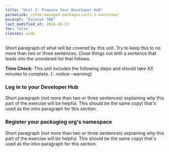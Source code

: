 ```yaml
---
title: "Unit 1: Prepare Your Developer Hub"
permalink: /sfdx-managed-packages/unit-1-overview/
excerpt: "Excerpt TBA"
last_modified_at: 2018-10-23
toc: false
classes: wide
---
```


Short paragraph of what will be covered by this unit.  Try to keep this to no more than two or three sentences. Close things out with a sentence that leads into the unordered list that follows.

**Time Check:** This unit includes the following steps and should take XX minutes to complete.
{: .notice--warning}

### Log in to your Developer Hub
Short paragraph (not more than two or three sentences) explaining why this part of the exercise will be helpful.  This should be the same copyt that's used as the intro paragraph for this section.

### Register your packaging org's namespace
Short paragraph (not more than two or three sentences) explaining why this part of the exercise will be helpful.  This should be the same copyt that's used as the intro paragraph for this section.